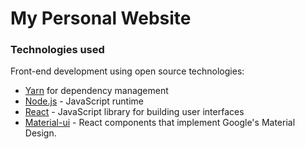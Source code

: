 # My Personal Website

### Technologies used

Front-end development using open source technologies:
- <a href=https://yarnpkg.com/en/>Yarn</a> for dependency management
- <a href=https://nodejs.org/en/ >Node.js</a> - JavaScript runtime
- <a href=https://reactjs.org/>React</a> - JavaScript library for building user interfaces
- <a href=https://material-ui.com/ >Material-ui</a> - React components that implement Google's Material Design.

